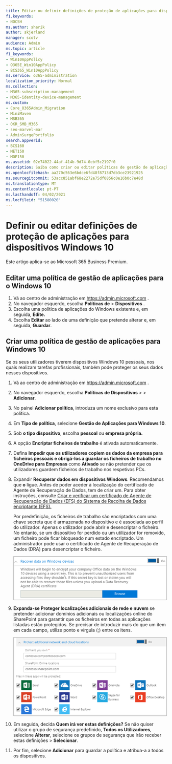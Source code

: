 ```yaml
---
title: Editar ou definir definições de proteção de aplicações para dispositivos Windows 10
f1.keywords:
- NOCSH
ms.author: sharik
author: skjerland
manager: scotv
audience: Admin
ms.topic: article
f1_keywords:
- Win10AppPolicy
- O365E_Win10AppPolicy
- BCS365_Win10AppPolicy
ms.service: o365-administration
localization_priority: Normal
ms.collection:
- M365-subscription-management
- M365-identity-device-management
ms.custom:
- Core_O365Admin_Migration
- MiniMaven
- MSB365
- OKR_SMB_M365
- seo-marvel-mar
- AdminSurgePortfolio
search.appverid:
- BCS160
- MET150
- MOE150
ms.assetid: 02e74022-44af-414b-9d74-0ebf5c2197f0
description: Saiba como criar ou editar políticas de gestão de aplicações e proteger ficheiros de trabalho nos dispositivos pessoais do Windows 10 dos seus utilizadores.
ms.openlocfilehash: aa270c563e6bdce6fd48f8713d7db3ce23921925
ms.sourcegitcommit: 53acc851abf68e2272e75df0856c0e16b0c7e48d
ms.translationtype: MT
ms.contentlocale: pt-PT
ms.lasthandoff: 04/02/2021
ms.locfileid: "51580020"
---
```

# <a name="set-or-edit-application-protection-settings-for-windows-10-devices"></a>Definir ou editar definições de proteção de aplicações para dispositivos Windows 10

Este artigo aplica-se ao Microsoft 365 Business Premium.

## <a name="edit-an-app-management-policy-for-windows-10"></a>Editar uma política de gestão de aplicações para o Windows 10

1. Vá ao centro de administração em <a href="https://go.microsoft.com/fwlink/p/?linkid=837890" target="_blank">https://admin.microsoft.com</a> .     
2. No navegador esquerdo, escolha **Políticas de** \> **Dispositivos** .
1. Escolha uma política de aplicações do Windows existente e, em seguida, **Edite.**
1. Escolha **Editar** ao lado de uma definição que pretende alterar e, em seguida, **Guardar**.

## <a name="create-an-app-management-policy-for-windows-10"></a>Criar uma política de gestão de aplicações para Windows 10

Se os seus utilizadores tiverem dispositivos Windows 10 pessoais, nos quais realizam tarefas profissionais, também pode proteger os seus dados nesses dispositivos.
  
1. Vá ao centro de administração em <a href="https://go.microsoft.com/fwlink/p/?linkid=837890" target="_blank">https://admin.microsoft.com</a> . 
2. No navegador esquerdo, escolha **Políticas de Dispositivos** \>  \> **Adicionar**.
3. No painel **Adicionar política**, introduza um nome exclusivo para esta política. 
4. Em **Tipo de política**, selecione **Gestão de Aplicações para Windows 10**.
5. Sob **o tipo dispositivo**, escolha **pessoal** ou **empresa própria.**
6. A opção **Encriptar ficheiros de trabalho** é ativada automaticamente. 
7. Defina **Impedir que os utilizadores copiem os dados da empresa para ficheiros pessoais e obrigá-los a guardar os ficheiros de trabalho no OneDrive para Empresas** como **Ativado** se não pretender que os utilizadores guardem ficheiros de trabalho nos respetivos PCs. 
9. Expandir **Recuperar dados em dispositivos Windows**. Recomendamos que **o** ligue.
    Antes de poder aceder à localização do certificado de Agente de Recuperação de Dados, tem de criar um. Para obter instruções, consulte [Criar e verificar um certificado de Agente de Recuperação de Dados (EFS) do Sistema de Recolha de Dados encriptante (EFS).](/windows/security/information-protection/windows-information-protection/create-and-verify-an-efs-dra-certificate)
    
    Por predefinição, os ficheiros de trabalho são encriptados com uma chave secreta que é armazenada no dispositivo e é associada ao perfil do utilizador. Apenas o utilizador pode abrir e desencriptar o ficheiro. No entanto, se um dispositivo for perdido ou um utilizador for removido, um ficheiro pode ficar bloqueado num estado encriptado. Um administrador pode usar o certificado de Agente de Recuperação de Dados (DRA) para desencriptar o ficheiro.
    
    ![Browse to Data Recovery Agent certificate.](../media/7d7d664f-b72f-4293-a3e7-d0fa7371366c.png)
  
10. **Expanda-se Proteger localizações adicionais de rede e nuvem** se pretender adicionar domínios adicionais ou localizações online do SharePoint para garantir que os ficheiros em todas as aplicações listadas estão protegidos. Se precisar de introduzir mais do que um item em cada campo, utilize ponto e vírgula (;) entre os itens.
    
    ![Expand Protect additional network and cloud locations, and enter domains or SharePoint Online sites you own.](../media/7afaa0c7-ba53-456d-8c61-312c45e09625.png)
  
11. Em seguida, decida **Quem irá ver estas definições?** Se não quiser utilizar o grupo de segurança predefinido, **Todos os Utilizadores**, selecione **Alterar**, selecione os grupos de segurança que irão receber estas definições \> **Selecionar**.
12. Por fim, selecione **Adicionar** para guardar a política e atribua-a a todos os dispositivos.